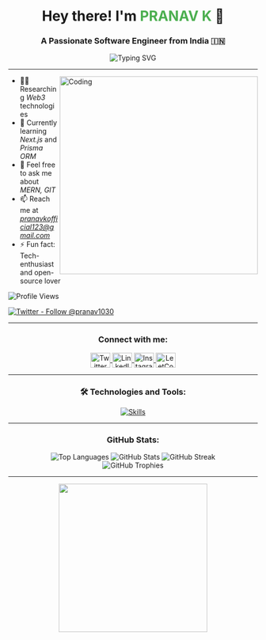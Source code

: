 <!-- Optional: Add a custom header image -->
<!-- ![MasterHead](https://your-image-link.com) -->

<h1 align="center">
  Hey there! I'm <span style="color:#4CAF50">PRANAV K</span> 👋
</h1>
<h3 align="center">
  A Passionate Software Engineer from India 🇮🇳
</h3>

<div align="center">
  <img src="https://readme-typing-svg.demolab.com?font=Fira+Code&size=24&pause=1000&color=9400D3&background=00000000&center=true&vCenter=true&width=600&lines=Full+Stack+Developer;Web+3.0+Explorer;Tech+Enthusiast+%F0%9F%92%BB;Always+Learning+%E2%9C%8C%EF%B8%8F" alt="Typing SVG" />
</div>

---

<img align="right" alt="Coding" width="400" src="https://res.cloudinary.com/dcdydl2xr/image/upload/v1727853617/6f2f323032342f30342f30392f30332f30342f61692d67656e6572617465642d383638343836395f313238302e6a7067_prev_ui-Photoroom_tinpff.png" />

- 🧑‍💻 Researching *Web3* technologies  
- 🌱 Currently learning *Next.js* and *Prisma ORM*  
- 💬 Feel free to ask me about *MERN, GIT*  
- 📫 Reach me at *pranavkofficial123@gmail.com*  
- ⚡ Fun fact: Tech-enthusiast and open-source lover

<p align="left">
  <img src="https://komarev.com/ghpvc/?username=pranavpadmanabhank&label=Profile%20views&color=0e75b6&style=flat" alt="Profile Views" />
</p>

<p align="left">
  <a href="https://twitter.com/pranav1030" target="_blank">
    <img src="https://img.shields.io/twitter/follow/pranav1030?logo=twitter&style=for-the-badge" alt="Twitter - Follow @pranav1030" />
  </a>
</p>

---

<h3 align="center">Connect with me:</h3>
<p align="center">
  <a href="https://twitter.com/pranav1030" target="_blank">
    <img align="center" src="https://raw.githubusercontent.com/rahuldkjain/github-profile-readme-generator/master/src/images/icons/Social/twitter.svg" alt="Twitter" height="30" width="40" />
  </a>
  <a href="https://linkedin.com/in/pranav-k" target="_blank">
    <img align="center" src="https://raw.githubusercontent.com/rahuldkjain/github-profile-readme-generator/master/src/images/icons/Social/linked-in-alt.svg" alt="LinkedIn" height="30" width="40" />
  </a>
  <a href="https://instagram.com/pranav_k7ld" target="_blank">
    <img align="center" src="https://raw.githubusercontent.com/rahuldkjain/github-profile-readme-generator/master/src/images/icons/Social/instagram.svg" alt="Instagram" height="30" width="40" />
  </a>
  <a href="https://www.leetcode.com/pranavkkeloth" target="_blank">
    <img align="center" src="https://raw.githubusercontent.com/rahuldkjain/github-profile-readme-generator/master/src/images/icons/Social/leet-code.svg" alt="LeetCode" height="30" width="40" />
  </a>
</p>

---

<h3 align="center">🛠️ Technologies and Tools:</h3>
<p align="center">
  <a href="https://skillicons.dev">
    <img src="https://skillicons.dev/icons?i=nextjs,prisma,react,angular,nodejs,express,mongodb,js,ts,html,css,figma,firebase,git,github,linux,md,netlify,redux,vite,vscode,postman,babel,webpack,bootstrap,tailwind,cloudflare,aws,docker,materialui,arduino,php" alt="Skills" />
  </a>
</p>

---

<div align="center">
  <h3>GitHub Stats:</h3>
  <img src="https://github-readme-stats.vercel.app/api/top-langs?username=pranavpadmanabhank&show_icons=true&locale=en&layout=compact&theme=vision-friendly-dark" alt="Top Languages" />
  <img src="https://github-readme-stats.vercel.app/api?username=pranavpadmanabhank&show_icons=true&locale=en&theme=vision-friendly-dark" alt="GitHub Stats" />
  <img src="https://github-readme-streak-stats.herokuapp.com/?user=pranavpadmanabhank&theme=vision-friendly-dark" alt="GitHub Streak" />
</div>

<div align="center">
  <img src="https://github-profile-trophy.vercel.app/?username=pranavpadmanabhank&theme=onedark" alt="GitHub Trophies" />
</div>

---


<p align="center">
  <img src="https://media.giphy.com/media/xT9IgzoKnwFNmISR8I/giphy.gif" width="300" />
</p>
